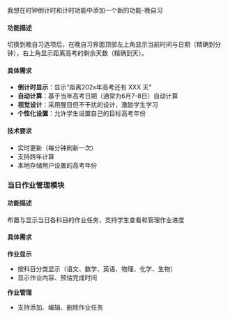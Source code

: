 我想在时钟倒计时和计时功能中添加一个新的功能-晚自习

#### 功能描述
切换到晚自习选项后，在晚自习界面顶部左上角显示当前时间与日期（精确到分钟），右上角显示距离高考的剩余天数（精确到天）。

#### 具体需求
- **倒计时显示**：显示"距离202x年高考还有 XXX 天"
- **自动计算**：基于当年高考日期（通常为6月7-8日）自动计算
- **视觉设计**：采用醒目但不干扰的设计，激励学生学习
- **个性化设置**：允许学生设置自己的目标高考年份

#### 技术要求
- 实时更新（每分钟刷新一次）
- 支持跨年计算
- 本地存储用户设置的高考年份

### 当日作业管理模块

#### 功能描述
布置与显示当日各科目的作业任务，支持学生查看和管理作业进度

#### 具体需求

**作业显示**
- 按科目分类显示（语文、数学、英语、物理、化学、生物）
- 显示作业内容、预估完成时间

**作业管理**
- 支持添加、编辑、删除作业任务



